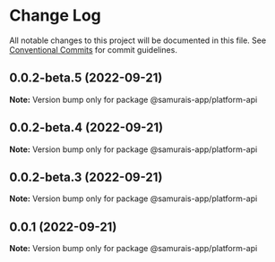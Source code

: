 # Change Log

All notable changes to this project will be documented in this file.
See [Conventional Commits](https://conventionalcommits.org) for commit guidelines.

## 0.0.2-beta.5 (2022-09-21)

**Note:** Version bump only for package @samurais-app/platform-api





## 0.0.2-beta.4 (2022-09-21)

**Note:** Version bump only for package @samurais-app/platform-api





## 0.0.2-beta.3 (2022-09-21)

**Note:** Version bump only for package @samurais-app/platform-api





## 0.0.1 (2022-09-21)

**Note:** Version bump only for package @samurais-app/platform-api
